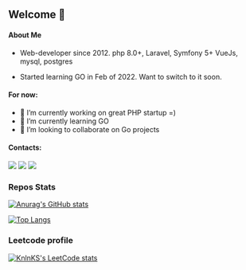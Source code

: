 ## Welcome 👋

#### About Me
- Web-developer since 2012.
php 8.0+, Laravel, Symfony 5+
VueJs, mysql, postgres

- Started learning GO in Feb of 2022. Want to switch to it soon.

#### For now:
- 🔭 I’m currently working on great PHP startup =)
- 🌱 I’m currently learning GO
- 👯 I’m looking to collaborate on Go projects

#### Contacts:
<a href = "https://www.linkedin.com/in/alexander-shander-9a6782106/"><img src="https://img.shields.io/badge/LinkedIn-0077B5?style=for-the-badge&logo=linkedin&logoColor=white" /></a>
<a href = "https://t.me/cranky4"><img src="https://img.shields.io/badge/telegram-229ED9?style=for-the-badge&logo=telegram&logoColor=white" /></a>
<a href="mailto:sylvl0n@yandex.ru"><img src="https://img.shields.io/badge/mail-c71610?style=for-the-badge&logo=gmail&logoColor=white" /></a>

### Repos Stats
[![Anurag's GitHub stats](https://github-readme-stats.vercel.app/api?username=cranky4&show_icons=true&theme=dracula)](https://github.com/anuraghazra/github-readme-stats)

[![Top Langs](https://github-readme-stats.vercel.app/api/top-langs/?username=cranky4&layout=compact&theme=react)](https://github.com/anuraghazra/github-readme-stats)

### Leetcode profile
[![KnlnKS's LeetCode stats](https://leetcode-stats-six.vercel.app/?username=cranky4&theme=dark)](https://leetcode.com/cranky4/)
